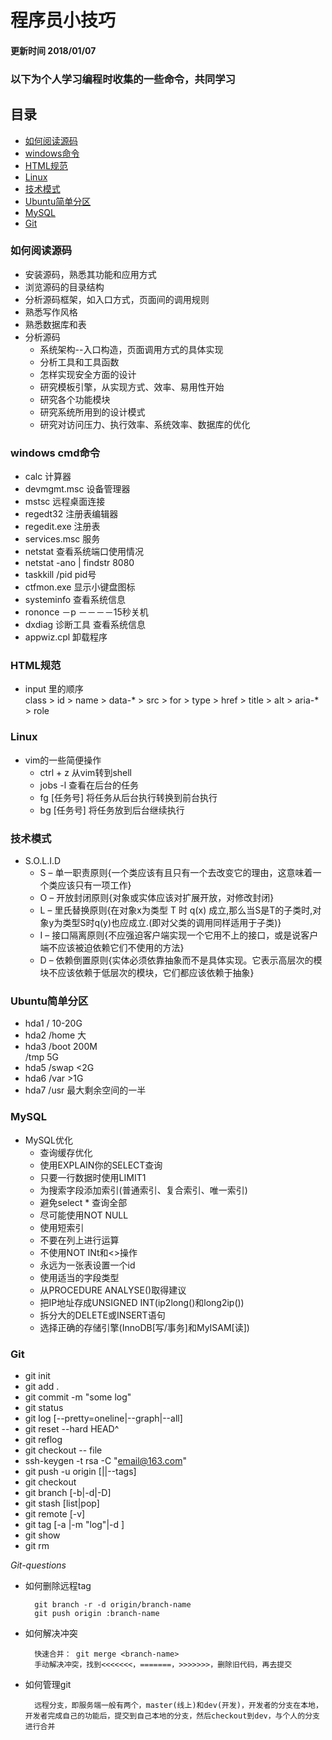 # 程序员小技巧
#### 更新时间 2018/01/07
### 以下为个人学习编程时收集的一些命令，共同学习


## 目录
* [如何阅读源码](#source_code)
* [windows命令](#windows)
* [HTML规范](#html)
* [Linux](#linux)
* [技术模式](#technical_model)
* [Ubuntu简单分区](#ubuntu)
* [MySQL](#mysql)
* [Git](#git)

### <a name="source_code"></a>如何阅读源码
* 安装源码，熟悉其功能和应用方式
* 浏览源码的目录结构
* 分析源码框架，如入口方式，页面间的调用规则
* 熟悉写作风格
* 熟悉数据库和表
* 分析源码
	* 系统架构--入口构造，页面调用方式的具体实现
	* 分析工具和工具函数
	* 怎样实现安全方面的设计
	* 研究模板引擎，从实现方式、效率、易用性开始
	* 研究各个功能模块
	* 研究系统所用到的设计模式
	* 研究对访问压力、执行效率、系统效率、数据库的优化
	
### <a name="windows"></a>windows cmd命令
* calc 计算器
* devmgmt.msc 设备管理器
* mstsc 远程桌面连接
* regedt32 注册表编辑器
* regedit.exe 注册表
* services.msc 服务
* netstat 查看系统端口使用情况
* netstat -ano | findstr 8080
* taskkill /pid pid号
* ctfmon.exe 显示小键盘图标
* systeminfo 查看系统信息
* rononce －p －－－－15秒关机
* dxdiag 诊断工具 查看系统信息
* appwiz.cpl 卸载程序

### <a name="html"></a>HTML规范
* input 里的顺序    
class > id > name > data-* > src > for > type > href > title > alt > aria-* > role

### <a name="linux"></a>Linux
* vim的一些简便操作
    * ctrl + z 从vim转到shell
    * jobs -l 查看在后台的任务
    * fg [任务号] 将任务从后台执行转换到前台执行
    * bg [任务号] 将任务放到后台继续执行


### <a name="technical_model"></a>技术模式
* S.O.L.I.D
    * S – 单一职责原则{一个类应该有且只有一个去改变它的理由，这意味着一个类应该只有一项工作}
    * O – 开放封闭原则{对象或实体应该对扩展开放，对修改封闭}
    * L – 里氏替换原则{在对象x为类型 T 时 q(x) 成立,那么当S是T的子类时,对象y为类型S时q(y)也应成立.(即对父类的调用同样适用于子类)}
    * I – 接口隔离原则{不应强迫客户端实现一个它用不上的接口，或是说客户端不应该被迫依赖它们不使用的方法}
    * D – 依赖倒置原则{实体必须依靠抽象而不是具体实现。它表示高层次的模块不应该依赖于低层次的模块，它们都应该依赖于抽象}

### <a name="ubuntu"></a>Ubuntu简单分区
* hda1 /     10-20G
* hda2 /home 大
* hda3 /boot 200M <br>
       /tmp  5G
* hda5 /swap <2G
* hda6 /var >1G
* hda7 /usr 最大剩余空间的一半

### <a name="mysql"></a>MySQL
* MySQL优化
    * 查询缓存优化
    * 使用EXPLAIN你的SELECT查询
    * 只要一行数据时使用LIMIT1
    * 为搜索字段添加索引(普通索引、复合索引、唯一索引)
    * 避免select * 查询全部 
    * 尽可能使用NOT NULL
    * 使用短索引
    * 不要在列上进行运算
    * 不使用NOT INt和<>操作
    * 永远为一张表设置一个id
    * 使用适当的字段类型
    * 从PROCEDURE ANALYSE()取得建议
    * 把IP地址存成UNSIGNED INT(ip2long()和long2ip())
    * 拆分大的DELETE或INSERT语句
    * 选择正确的存储引擎(InnoDB[写/事务]和MyISAM[读])

### <a name="git"></a>Git
* git init
* git add .
* git commit -m "some log"
* git status
* git log [--pretty=oneline|--graph|--all]
* git reset --hard HEAD^
* git reflog
* git checkout -- file
* ssh-keygen -t rsa -C "email@163.com"
* git push -u origin [<branch name>|<tagname>|--tags]
* git checkout <name>
* git branch [-b|-d|-D]
* git stash [list|pop]
* git remote [-v]
* git tag [-a <name>|-m "log"|-d <tagname>]
* git show <tagname>
* git rm <file>

_Git-questions_
* 如何删除远程tag

        git branch -r -d origin/branch-name
        git push origin :branch-name
        
* 如何解决冲突

        快速合并： git merge <branch-name>
        手动解决冲突，找到<<<<<<<，=======，>>>>>>>，删除旧代码，再去提交

* 如何管理git

        远程分支，即服务端一般有两个，master(线上)和dev(开发)，开发者的分支在本地，开发者完成自己的功能后，提交到自己本地的分支，然后checkout到dev，与个人的分支进行合并
        

        
